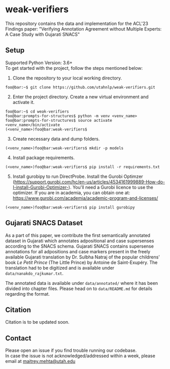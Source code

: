 # weak-verifiers
This repository contains the data and implementation for the ACL'23 Findings paper: "Verifying Annotation Agreement without Multiple Experts: A Case Study with Gujarati SNACS" 

## Setup 
Supported Python Version: 3.6+<br>
To get started with the project, follow the steps mentioned below:
1. Clone the repository to your local working directory.
  ```console
  foo@bar:~$ git clone https://github.com/utahnlp/weak-verifiers.git
  ```
2. Enter the project directory. Create a new virtual environment and activate it.
  ```console
  foo@bar:~$ cd weak-verifiers
  foo@bar:prompts-for-structures$ python -m venv <venv_name>
  foo@bar:prompts-for-structures$ source activate <venv_name>/bin/activate
  (<venv_name>)foo@bar:weak-verifiers$
  ```
3. Create necessary data and dump folders.
  ```console
  (<venv_name>)foo@bar:weak-verifiers$ mkdir -p models
  ```
4. Install package requirements.
  ```console
  (<venv_name>)foo@bar:weak-verifiers$ pip install -r requirements.txt
  ```
5. Install gurobipy to run DirectProbe. Install the Gurobi Optimzer (https://support.gurobi.com/hc/en-us/articles/4534161999889-How-do-I-install-Gurobi-Optimizer-). You'll need a Gurobi licence to use the optimizer. If you are in academia, you can obtain one at: https://www.gurobi.com/academia/academic-program-and-licenses/
  ```console
  (<venv_name>)foo@bar:weak-verifiers$ pip install gurobipy
  ```


## Gujarati SNACS Dataset
As a part of this paper, we contribute the first semantically annotated dataset in Gujarati which annotates adpositional and case supersenses according to the SNACS schema. Gujarati SNACS contains supersense annotations for all adpositions and case markers present in the freely available Gujarati translation by Dr. Sulbha Natraj of the popular childrens' book _Le Petit Prince_ (The Little Prince) by Antoine de Saint-Exupéry. The translation had to be digitized and is available under `data/nanakdo_rajkumar.txt`.

The annotated data is available under `data/annotated/` where it has been divided into chapter files. Please head on to `data/README.md` for details regarding the format.


 ## Citation
 Citation is to be updated soon.

 ## Contact
 Please open an issue if you find trouble running our codebase. <br>
 In case the issue is not acknowledged/addressed within a week, please email at maitrey.mehta@utah.edu
 
